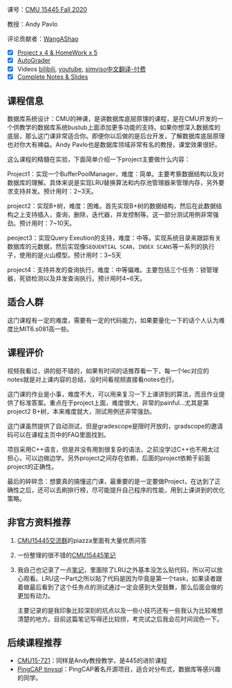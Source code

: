 课号：[CMU 15445 Fall 2020](https://15445.courses.cs.cmu.edu/fall2020/) 

教授：Andy Pavlo 

评论贡献者：[WangAShao](https://github.com/WangAShao)

- [x] [Project x 4 & HomeWork x 5](https://15445.courses.cs.cmu.edu/fall2020/assignments.html)
- [x] [AutoGrader](https://www.gradescope.com/courses/195440) 
- [x] Videos [bilibili](https://www.bilibili.com/video/BV1q741127SQ), [youtube](https://www.youtube.com/watch?v=oeYBdghaIjc), [simviso中文翻译-付费](https://www.simtoco.com/#/albums?id=1000013)
- [x] [Complete Notes & Slides](https://15445.courses.cs.cmu.edu/fall2020/schedule.html#)

## 课程信息

数据库系统设计：CMU的神课，是讲数据库底层原理的课程，是在CMU开发的一个供教学的数据库系统bustub上面添加更多功能的支持。如果你想深入数据库的底层，那么这门课非常适合你。即便你以后做的是后台开发，了解数据库底层原理也对你大有裨益。Andy Pavlo也是数据库领域非常有名的教授，课堂效果很好。

这么课程的精髓在实验，下面简单介绍一下project主要做什么内容：

Project1：实现一个BufferPoolManager，难度：简单。主要考察数据结构以及对数据库的理解。具体来说是实现LRU替换算法和内存池管理器来管理内存，另外要求支持并发。预计用时：2~3天。

project2：实现B+树，难度：困难。首先实现B+树的数据结构，然后在此数据结构之上支持插入，查询，删除，迭代器，并发控制等。这一部分测试用例非常强劲。预计用时：7~10天。

peoject3：实现Query Exeution的支持，难度：中等。实现系统目录来跟踪有关数据库的元数据，然后实现像`SEQUENTIAL SCAN`，`INDEX SCANS`等一系列的执行子，使用的是火山模型。预计用时：3~5天

project4：支持并发的查询执行，难度：中等偏难。主要包括三个任务：锁管理器，死锁检测以及并发查询执行。预计用时4~6天。

## 适合人群

这门课程有一定的难度，需要有一定的代码能力，如果要量化一下的话个人认为难度比MIT6.s081高一些。

## 课程评价

视频我看过，讲的挺不错的，如果有时间的话推荐看一下，每一个lec对应的notes就是对上课内容的总结，没时间看视频直接看notes也行。

这门课的作业是小事，难度不大，可以用来复习一下上课讲到的算法，而且作业提供了标准答案。重点在于project上面，难度很大，非常的painful...尤其是第project2 B+树，本来难度就大，测试用例还非常强劲。

这门课虽然提供了自动测试，但是gradescope是限时开放的，gradscope的邀请码可以在课程主页中的FAQ里面找到。

项目采用C++语言，但是并没有用到很复杂的语法，之前没学过C++也不用太过担心，可以边做边学。另外project之间存在依赖，后面的project依赖于前面project的正确性。

最后的碎碎念：想要真的搞懂这门课，最重要的是一定要做Project，在达到了正确性之后，还可以去刷排行榜，尽可能提升自己程序的性能，用到上课讲到的优化策略。

## 非官方资料推荐

1. [CMU15445交流群](https://zhuanlan.zhihu.com/p/366484273)的piazza里面有大量优质问答

2. 一份整理的很不错的[CMU15445笔记](https://zhenghe.gitbook.io/open-courses/cmu-15-445-645-database-systems/relational-data-model)

3. 我自己也记录了一点[笔记](https://www.zhihu.com/column/c_1389608400238546945)，里面除了LRU之外基本没怎么贴代码，所以可以放心观看。LRU这一Part之所以贴了代码是因为毕竟是第一个task，如果读者跟着做最后看到了这个任务点的测试通过一定会感到大受鼓舞，那么后面会做的更加有动力。

   主要记录的是我印象比较深刻的坑点以及一些小技巧还有一些我认为比较难想清楚的地方。目前这篇笔记写得还比较捞，考完试之后我会花时间润色一下。

## 后续课程推荐

- [CMU15-721](https://15721.courses.cs.cmu.edu/spring2020/)：同样是Andy教授教学，是445的进阶课程
- [PingCAP tinysql](https://university.pingcap.com/talent-plan/implement-a-mini-distributed-relational-database)：PingCAP著名开源项目，适合对分布式，数据库等感兴趣的同学。